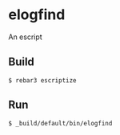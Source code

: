 elogfind
=====

An escript

Build
-----

    $ rebar3 escriptize

Run
---

    $ _build/default/bin/elogfind
